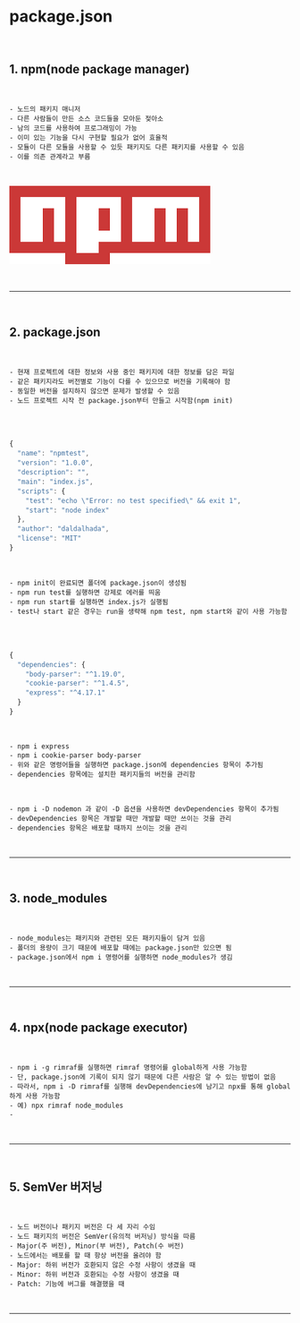 # package.json

<br>

## 1. npm(node package manager)

<br>

    - 노드의 패키지 매니저
    - 다른 사람들이 만든 소스 코드들을 모아둔 젖아소
    - 남의 코드를 사용하여 프로그래밍이 가능
    - 이미 있는 기능을 다시 구현할 필요가 없어 효율적
    - 모듈이 다른 모듈을 사용할 수 있듯 패키지도 다른 패키지를 사용할 수 있음
    - 이를 의존 관계라고 부름

<br>

![npm](https://github.com/daldalhada/Express/blob/main/image/5/5-1/Node1.png)

<br>

***

<br>

## 2. package.json

<br>

    - 현재 프로젝트에 대한 정보와 사용 중인 패키지에 대한 정보를 담은 파일
    - 같은 패키지라도 버전별로 기능이 다를 수 있으므로 버전을 기록해야 함
    - 동일한 버전을 설지하지 않으면 문제가 발생할 수 있음
    - 노드 프로젝트 시작 전 package.json부터 만들고 시작함(npm init)
  
<br>

```javascript

{
  "name": "npmtest",
  "version": "1.0.0",
  "description": "",
  "main": "index.js",
  "scripts": {
    "test": "echo \"Error: no test specified\" && exit 1",
    "start": "node index"
  },
  "author": "daldalhada",
  "license": "MIT"
}

```

<br>

    - npm init이 완료되면 폴더에 package.json이 생성됨
    - npm run test를 실행하면 강제로 에러를 띄움
    - npm run start를 실행하면 index.js가 실행됨
    - test나 start 같은 경우는 run을 생략해 npm test, npm start와 같이 사용 가능함

<br>

```javascript

{
  "dependencies": {
    "body-parser": "^1.19.0",
    "cookie-parser": "^1.4.5",
    "express": "^4.17.1"
  }
}

```

<br>

    - npm i express
    - npm i cookie-parser body-parser
    - 위와 같은 명령어들을 실행하면 package.json에 dependencies 항목이 추가됨
    - dependencies 항목에는 설치한 패키지들의 버전을 관리함

<br>

    - npm i -D nodemon 과 같이 -D 옵션을 사용하면 devDependencies 항목이 추가됨
    - devDependencies 항목은 개발할 때만 개발할 때만 쓰이는 것을 관리
    - dependencies 항목은 배포할 때까지 쓰이는 것을 관리

<br>

***

<br>

## 3. node_modules

<br>

    - node_modules는 패키지와 관련된 모든 패키지들이 담겨 있음
    - 폴더의 용량이 크기 때문에 배포할 때에는 package.json만 있으면 됨
    - package.json에서 npm i 명령어를 실행하면 node_modules가 생김
  
<br>

***

<br>

## 4. npx(node package executor)

<br>

    - npm i -g rimraf를 실행하면 rimraf 명령어를 global하게 사용 가능함
    - 단, package.json에 기록이 되지 않기 때문에 다른 사람은 알 수 있는 방법이 없음
    - 따라서, npm i -D rimraf를 실행해 devDependencies에 남기고 npx를 통해 global하게 사용 가능함
    - 예) npx rimraf node_modules 
    - 
<br>

***

<br>

## 5. SemVer 버저닝

<br>

    - 노드 버전이나 패키지 버전은 다 세 자리 수임
    - 노드 패키지의 버전은 SemVer(유의적 버저닝) 방식을 따름
    - Major(주 버전), Minor(부 버전), Patch(수 버전)
    - 노드에서는 배포를 할 때 항상 버전을 올려야 함
    - Major: 하위 버전가 호환되지 않은 수정 사항이 생겼을 때
    - Minor: 하위 버전과 호환되는 수정 사항이 생겼을 때
    - Patch: 기능에 버그를 해결했을 때 

<br>

***

<br>



